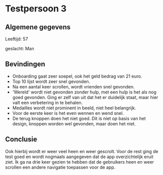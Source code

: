# Testpersoon 3

## Algemene gegevens

Leeftijd: 57

geslacht: Man

## Bevindingen

* Onboarding gaat zeer soepel, ook het geld bedrag van 21 euro.
* Top 10 lijst wordt zeer snel gevonden.
* Na een aantal keer scrollen, wordt vrienden snel gevonden.
* 'Wereld' wordt niet gevonden zonder hulp, met een hulp is het als nog goed gevonden. Ging er zelf van uit dat het er duidelijk staat, maar hier valt een verbetering in te behalen.
* Medailles wordt niet prominent in beeld, niet heel belangrijk.
* Voor de eerste keer is het even wennen en wend snel.
* De terug knoppen doen het niet goed. Dit is niet op basis van het design, knoppen worden wel gevonden, maar doen het niet.



## Conclusie

Ook hierbij wordt er weer veel heen en weer gescrolt. Voor de rest ging de test goed en wordt nogmaals aangegeven dat de app overzichtelijk eruit ziet. Ik ga na drie keer gezien te hebben dat de gebruikers heen en weer scrollen een andere navigatie toepassen voor de app.

